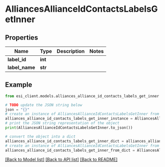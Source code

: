 # AlliancesAllianceIdContactsLabelsGetInner


## Properties

Name | Type | Description | Notes
------------ | ------------- | ------------- | -------------
**label_id** | **int** |  | 
**label_name** | **str** |  | 

## Example

```python
from esi_client.models.alliances_alliance_id_contacts_labels_get_inner import AlliancesAllianceIdContactsLabelsGetInner

# TODO update the JSON string below
json = "{}"
# create an instance of AlliancesAllianceIdContactsLabelsGetInner from a JSON string
alliances_alliance_id_contacts_labels_get_inner_instance = AlliancesAllianceIdContactsLabelsGetInner.from_json(json)
# print the JSON string representation of the object
print(AlliancesAllianceIdContactsLabelsGetInner.to_json())

# convert the object into a dict
alliances_alliance_id_contacts_labels_get_inner_dict = alliances_alliance_id_contacts_labels_get_inner_instance.to_dict()
# create an instance of AlliancesAllianceIdContactsLabelsGetInner from a dict
alliances_alliance_id_contacts_labels_get_inner_from_dict = AlliancesAllianceIdContactsLabelsGetInner.from_dict(alliances_alliance_id_contacts_labels_get_inner_dict)
```
[[Back to Model list]](../README.md#documentation-for-models) [[Back to API list]](../README.md#documentation-for-api-endpoints) [[Back to README]](../README.md)


